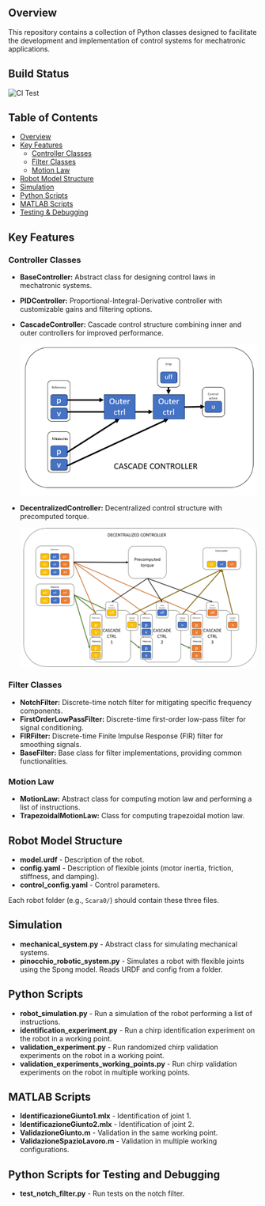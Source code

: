 ## Overview

This repository contains a collection of Python classes designed to facilitate the development and implementation of control systems for mechatronic applications.

## Build Status

![CI Test](https://github.com/JRL-CARI-CNR-UNIBS/labauto_control_library/actions/workflows/ci.yml/badge.svg?branch=main)


## Table of Contents
- [Overview](#overview)
- [Key Features](#key-features)
  - [Controller Classes](#controller-classes)
  - [Filter Classes](#filter-classes)
  - [Motion Law](#motion-law)
- [Robot Model Structure](#robot-model-structure)
- [Simulation](#simulation)
- [Python Scripts](#python-scripts)
- [MATLAB Scripts](#matlab-scripts)
- [Testing & Debugging](#python-scripts-for-testing-and-debugging)

## Key Features

### Controller Classes

- **BaseController:** Abstract class for designing control laws in mechatronic systems.
- **PIDController:** Proportional-Integral-Derivative controller with customizable gains and filtering options.
- **CascadeController:** Cascade control structure combining inner and outer controllers for improved performance.
  
  ![Cascade Controller Scheme](docs/cascade_controller.png)

- **DecentralizedController:** Decentralized control structure with precomputed torque.
  
  ![Decentralized Controller Scheme](docs/decentralized_controller.png)

### Filter Classes

- **NotchFilter:** Discrete-time notch filter for mitigating specific frequency components.
- **FirstOrderLowPassFilter:** Discrete-time first-order low-pass filter for signal conditioning.
- **FIRFilter:** Discrete-time Finite Impulse Response (FIR) filter for smoothing signals.
- **BaseFilter:** Base class for filter implementations, providing common functionalities.

### Motion Law

- **MotionLaw:** Abstract class for computing motion law and performing a list of instructions.
- **TrapezoidalMotionLaw:** Class for computing trapezoidal motion law.

## Robot Model Structure
- **model.urdf** - Description of the robot.
- **config.yaml** - Description of flexible joints (motor inertia, friction, stiffness, and damping).
- **control_config.yaml** - Control parameters.

Each robot folder (e.g., `Scara0/`) should contain these three files.

## Simulation
- **mechanical_system.py** - Abstract class for simulating mechanical systems.
- **pinocchio_robotic_system.py** - Simulates a robot with flexible joints using the Spong model. Reads URDF and config from a folder.

## Python Scripts
- **robot_simulation.py** - Run a simulation of the robot performing a list of instructions.
- **identification_experiment.py** - Run a chirp identification experiment on the robot in a working point.
- **validation_experiment.py** - Run randomized chirp validation experiments on the robot in a working point.
- **validation_experiments_working_points.py** - Run chirp validation experiments on the robot in multiple working points.

## MATLAB Scripts
- **IdentificazioneGiunto1.mlx** - Identification of joint 1.
- **IdentificazioneGiunto2.mlx** - Identification of joint 2.
- **ValidazioneGiunto.m** - Validation in the same working point.
- **ValidazioneSpazioLavoro.m** - Validation in multiple working configurations.

## Python Scripts for Testing and Debugging
- **test_notch_filter.py** - Run tests on the notch filter.

